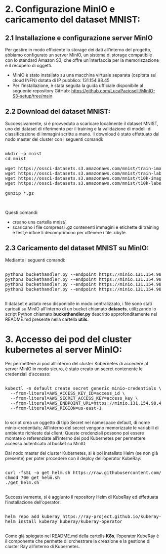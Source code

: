 # 2. Configurazione MinIO e caricamento del dataset MNIST:

## 2.1 Installazione e configurazione server MinIO

Per gestire in modo efficiente lo storage dei dati all’interno del progetto, abbiamo configurato un server MinIO, un sistema di storage compatibile con lo standard Amazon S3, che offre un’interfaccia per la memorizzazione e il recupero di oggetti.

- MinIO è stato installato su una macchina virtuale separata (ospitata sul cloud INFN) dotata di IP pubblico:
131.154.98.45
- Per l’installazione, è stata seguita la guida ufficiale disponibile al seguente repository GitHub: https://github.com/LucaPacioselli/MinIO-S3-setup/tree/main


## 2.2 Download del dataset MNIST:

Successivamente, si è provveduto a scaricare localmente il dataset MNIST, uno dei dataset di riferimento per il training e la validazione di modelli di classificazione di immagini scritte a mano. Il download è stato effettuato dal nodo master del cluster con i seguenti comandi:

<pre lang="markdown">

mkdir -p mnist
cd mnist

wget https://ossci-datasets.s3.amazonaws.com/mnist/train-images-idx3-ubyte.gz
wget https://ossci-datasets.s3.amazonaws.com/mnist/train-labels-idx1-ubyte.gz
wget https://ossci-datasets.s3.amazonaws.com/mnist/t10k-images-idx3-ubyte.gz
wget https://ossci-datasets.s3.amazonaws.com/mnist/t10k-labels-idx1-ubyte.gz

gunzip *.gz


</pre>

Questi comandi:
- creano una cartella mnist/,
- scaricano i file compressi .gz contenenti immagini e etichette di training e test,e infine li decomprimono per ottenere i file .ubyte.


## 2.3  Caricamento del dataset MNIST su MinIO:
Mediante i seguenti comandi:

<pre lang="markdown">

python3 buckethandler.py --endpoint https://minio.131.154.98.45.myip.cloud.infn.it --bucket datasets upload --file mnist/train-images-idx3-ubyte
python3 buckethandler.py --endpoint https://minio.131.154.98.45.myip.cloud.infn.it --bucket datasets upload --file mnist/train-labels-idx1-ubyte
python3 buckethandler.py --endpoint https://minio.131.154.98.45.myip.cloud.infn.it --bucket datasets upload --file mnist/t10k-images-idx3-ubyte
python3 buckethandler.py --endpoint https://minio.131.154.98.45.myip.cloud.infn.it --bucket datasets upload --file mnist/t10k-labels-idx1-ubyte

</pre>

Il dataset è astato reso disponibile in modo centralizzato, i file sono stati caricati su MinIO all'interno di un bucket chiamato **datasets**, utilizzando lo script Python chiamato **buckethandler.py** descritto approfonditamente nel README.md presente nella cartella **utils**.



# 3. Accesso dei pod del cluster kubernetes al server MinIO:

Per permettere ai pod all’interno del cluster Kubernetes di accedere al server MinIO in modo sicuro, è stato creato un secret contenente le credenziali d’accesso:

<pre lang="markdown">

kubectl -n default create secret generic minio-credentials \
  --from-literal=AWS_ACCESS_KEY_ID=access_id \
  --from-literal=AWS_SECRET_ACCESS_KEY=access_key \
  --from-literal=AWS_ENDPOINT_URL=https://minio.131.154.98.45.myip.cloud.infn.it \
  --from-literal=AWS_REGION=us-east-1

</pre>

lo script crea un oggetto di tipo Secret nel namespace default, di nome minio-credentials;
All’interno del secret vengono memorizzate le variabili di ambiente richieste dai client;
Queste credenziali possono poi essere montate o referenziate all’interno dei pod Kubernetes per permettere accesso autenticato al bucket su MinIO

Dal nodo master del cluster Kubernetes, si è poi installato Helm (se non già presente) per poter procedere con il deploy dell’operator KubeRay:

<pre lang="markdown">

curl -fsSL -o get_helm.sh https://raw.githubusercontent.com/helm/helm/main/scripts/get-helm-3
chmod 700 get_helm.sh
./get_helm.sh

</pre>

Successivamente, si è aggiunto il repository Helm di KubeRay ed effettuata l’installazione dell’operator:

<pre lang="markdown">

helm repo add kuberay https://ray-project.github.io/kuberay-helm/
helm install kuberay kuberay/kuberay-operator

</pre>

Come già spiegato nel README.md della cartells **K8s**, l’operator KubeRay è il componente che permette di orchestrare la creazione e la gestione di cluster Ray all’interno di Kubernetes.



